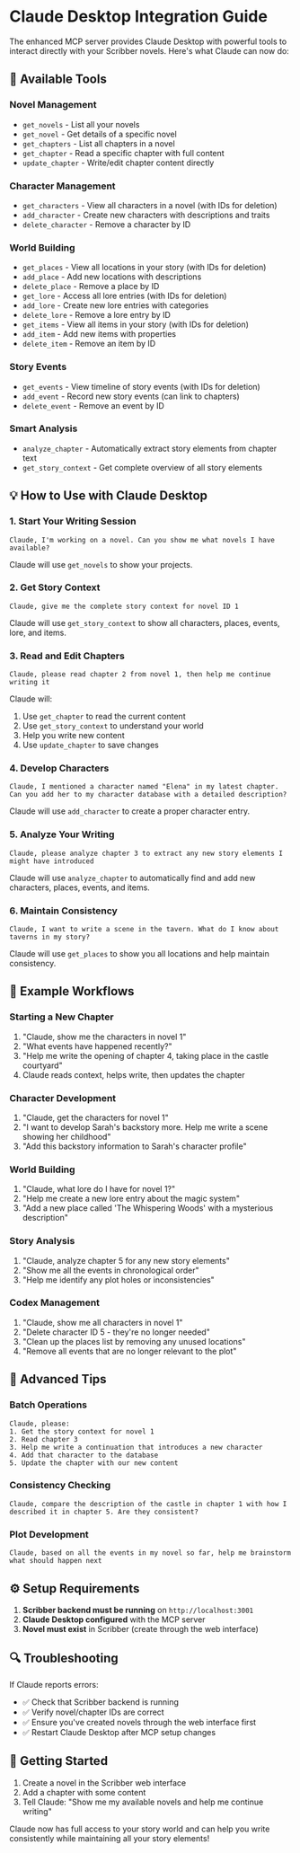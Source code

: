 # Claude Desktop Integration Guide

The enhanced MCP server provides Claude Desktop with powerful tools to interact directly with your Scribber novels. Here's what Claude can now do:

## 🔧 Available Tools

### **Novel Management**
- `get_novels` - List all your novels
- `get_novel` - Get details of a specific novel
- `get_chapters` - List all chapters in a novel
- `get_chapter` - Read a specific chapter with full content
- `update_chapter` - Write/edit chapter content directly

### **Character Management**
- `get_characters` - View all characters in a novel (with IDs for deletion)
- `add_character` - Create new characters with descriptions and traits
- `delete_character` - Remove a character by ID

### **World Building**
- `get_places` - View all locations in your story (with IDs for deletion)
- `add_place` - Add new locations with descriptions
- `delete_place` - Remove a place by ID
- `get_lore` - Access all lore entries (with IDs for deletion)
- `add_lore` - Create new lore entries with categories
- `delete_lore` - Remove a lore entry by ID
- `get_items` - View all items in your story (with IDs for deletion)
- `add_item` - Add new items with properties
- `delete_item` - Remove an item by ID

### **Story Events**
- `get_events` - View timeline of story events (with IDs for deletion)
- `add_event` - Record new story events (can link to chapters)
- `delete_event` - Remove an event by ID

### **Smart Analysis**
- `analyze_chapter` - Automatically extract story elements from chapter text
- `get_story_context` - Get complete overview of all story elements

## 💡 How to Use with Claude Desktop

### **1. Start Your Writing Session**
```
Claude, I'm working on a novel. Can you show me what novels I have available?
```
Claude will use `get_novels` to show your projects.

### **2. Get Story Context**
```
Claude, give me the complete story context for novel ID 1
```
Claude will use `get_story_context` to show all characters, places, events, lore, and items.

### **3. Read and Edit Chapters**
```
Claude, please read chapter 2 from novel 1, then help me continue writing it
```
Claude will:
1. Use `get_chapter` to read the current content
2. Use `get_story_context` to understand your world
3. Help you write new content
4. Use `update_chapter` to save changes

### **4. Develop Characters**
```
Claude, I mentioned a character named "Elena" in my latest chapter. Can you add her to my character database with a detailed description?
```
Claude will use `add_character` to create a proper character entry.

### **5. Analyze Your Writing**
```
Claude, please analyze chapter 3 to extract any new story elements I might have introduced
```
Claude will use `analyze_chapter` to automatically find and add new characters, places, events, and items.

### **6. Maintain Consistency**
```
Claude, I want to write a scene in the tavern. What do I know about taverns in my story?
```
Claude will use `get_places` to show you all locations and help maintain consistency.

## 🎯 Example Workflows

### **Starting a New Chapter**
1. "Claude, show me the characters in novel 1"
2. "What events have happened recently?"
3. "Help me write the opening of chapter 4, taking place in the castle courtyard"
4. Claude reads context, helps write, then updates the chapter

### **Character Development**
1. "Claude, get the characters for novel 1"
2. "I want to develop Sarah's backstory more. Help me write a scene showing her childhood"
3. "Add this backstory information to Sarah's character profile"

### **World Building**
1. "Claude, what lore do I have for novel 1?"
2. "Help me create a new lore entry about the magic system"
3. "Add a new place called 'The Whispering Woods' with a mysterious description"

### **Story Analysis**
1. "Claude, analyze chapter 5 for any new story elements"
2. "Show me all the events in chronological order"
3. "Help me identify any plot holes or inconsistencies"

### **Codex Management**
1. "Claude, show me all characters in novel 1"
2. "Delete character ID 5 - they're no longer needed"
3. "Clean up the places list by removing any unused locations"
4. "Remove all events that are no longer relevant to the plot"

## 🚀 Advanced Tips

### **Batch Operations**
```
Claude, please:
1. Get the story context for novel 1
2. Read chapter 3
3. Help me write a continuation that introduces a new character
4. Add that character to the database
5. Update the chapter with our new content
```

### **Consistency Checking**
```
Claude, compare the description of the castle in chapter 1 with how I described it in chapter 5. Are they consistent?
```

### **Plot Development**
```
Claude, based on all the events in my novel so far, help me brainstorm what should happen next
```

## ⚙️ Setup Requirements

1. **Scribber backend must be running** on `http://localhost:3001`
2. **Claude Desktop configured** with the MCP server
3. **Novel must exist** in Scribber (create through the web interface)

## 🔍 Troubleshooting

If Claude reports errors:
- ✅ Check that Scribber backend is running
- ✅ Verify novel/chapter IDs are correct
- ✅ Ensure you've created novels through the web interface first
- ✅ Restart Claude Desktop after MCP setup changes

## 🎉 Getting Started

1. Create a novel in the Scribber web interface
2. Add a chapter with some content
3. Tell Claude: "Show me my available novels and help me continue writing"

Claude now has full access to your story world and can help you write consistently while maintaining all your story elements!